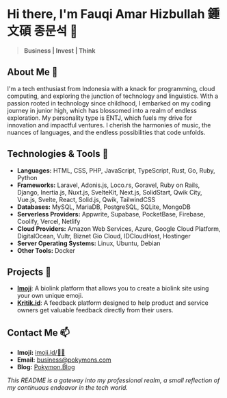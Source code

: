 # Hi there, I'm Fauqi Amar Hizbullah 鍾文碩 종문석 👋

> **Business | Invest | Think**

## About Me 🌱
I'm a tech enthusiast from Indonesia with a knack for programming, cloud computing, and exploring the junction of technology and linguistics. With a passion rooted in technology since childhood, I embarked on my coding journey in junior high, which has blossomed into a realm of endless exploration. My personality type is ENTJ, which fuels my drive for innovation and impactful ventures. I cherish the harmonies of music, the nuances of languages, and the endless possibilities that code unfolds.

## Technologies & Tools 🔧
- **Languages:** HTML, CSS, PHP, JavaScript, TypeScript, Rust, Go, Ruby, Python
- **Frameworks:** Laravel, Adonis.js, Loco.rs, Goravel, Ruby on Rails, Django, Inertia.js, Nuxt.js, SvelteKit, Next.js, SolidStart, Qwik City, Vue.js, Svelte, React, Solid.js, Qwik, TailwindCSS
- **Databases:** MySQL, MariaDB, PostgreSQL, SQLite, MongoDB
- **Serverless Providers:** Appwrite, Supabase, PocketBase, Firebase, Coolify, Vercel, Netlify
- **Cloud Providers:** Amazon Web Services, Azure, Google Cloud Platform, DigitalOcean, Vultr, Biznet Gio Cloud, IDCloudHost, Hostinger
- **Server Operating Systems:** Linux, Ubuntu, Debian
- **Other Tools:** Docker

## Projects 🚀
- **[Imoji](https://start.imoji.id)**: A biolink platform that allows you to create a biolink site using your own unique emoji.
- **[Kritik.id](https://kritik.id)**: A feedback platform designed to help product and service owners get valuable feedback directly from their users.

## Contact Me 📫
- **Imoji:** [imoji.id/💎🙌](https://imoji.id/💎🙌)
- **Email:** business@pokymons.com
- **Blog:** [Pokymon.Blog](https://poky.men/Blog)

_This README is a gateway into my professional realm, a small reflection of my continuous endeavor in the tech world._
